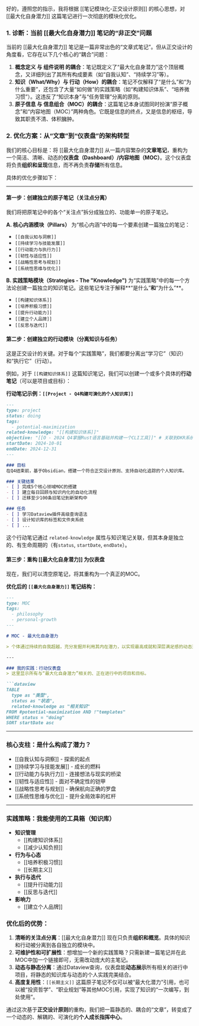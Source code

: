好的，遵照您的指示，我将根据 [[笔记模块化-正交设计原则]] 的核心思想，对 [[最大化自身潜力]] 这篇笔记进行一次彻底的模块化优化。

### 1. 诊断：当前 [[最大化自身潜力]] 笔记的“非正交”问题

当前的 [[最大化自身潜力]] 笔记是一篇非常出色的“文章式笔记”。但从正交设计的角度看，它存在以下几个核心的“耦合”问题：

1.  **概念定义 与 组件说明 的耦合**：笔记既定义了“最大化自身潜力”这个顶层概念，又详细列出了其所有构成要素（如“自我认知”、“持续学习”等）。
2.  **知识（What/Why）与 行动（How）的耦合**：笔记不仅解释了“是什么”和“为什么重要”，还包含了大量“如何做”的实践策略（如“构建知识体系”、“培养微习惯”）。这违反了“知识本身”与“任务管理”分离的原则。
3.  **原子信息 与 信息组合（MOC）的耦合**：这篇笔记本身试图同时扮演“原子概念”和“内容地图（MOC）”两种角色。它既是信息的终点，又是信息的枢纽，导致其职责不清、体积臃肿。

### 2. 优化方案：从“文章”到“仪表盘”的架构转型

我们的核心目标是：将 [[最大化自身潜力]] 从一篇内容繁杂的**文章笔记**，重构为一个简洁、清晰、动态的**仪表盘（Dashboard）/内容地图（MOC）**。这个仪表盘将负责**组织和呈现**信息，而不再负责**存储**所有信息。

具体的优化步骤如下：

---

#### **第一步：创建独立的原子笔记（关注点分离）**

我们将把原笔记中的各个“关注点”拆分成独立的、功能单一的原子笔记。

**A. 核心内涵模块（Pillars）**
为“核心内涵”中的每一个要素创建一篇独立的笔记：
*   `[[自我认知与洞察]]`
*   `[[持续学习与技能发展]]`
*   `[[行动能力与执行力]]`
*   `[[韧性与适应性]]`
*   `[[战略性思考与规划]]`
*   `[[系统性思维与优化]]`

**B. 实践策略模块（Strategies - The "Knowledge")**
为“实践策略”中的每一个方法论创建一篇独立的知识笔记。这些笔记专注于解释**“是什么”**和**“为什么”**。
*   `[[构建知识体系]]`
*   `[[培养积极习惯]]`
*   `[[提升行动能力]]`
*   `[[建立个人品牌]]`
*   `[[反思与迭代]]`

#### **第二步：创建独立的行动模块（分离知识与任务）**

这是正交设计的关键。对于每个“实践策略”，我们都要分离出“学习它”（知识）和“执行它”（行动）。

例如，对于 `[[构建知识体系]]` 这篇知识笔记，我们可以创建一个或多个具体的**行动笔记**（可以是项目或目标）：

**行动笔记示例：`[[Project - Q4构建可演化的个人知识库]]`**
```md
---
type: project
status: doing
tags:
  - potential-maximization
related-knowledge: "[[构建知识体系]]"
objective: "[[O - 2024 Q4掌握Rust语言基础并构建一个CLI工具]]" # 关联到OKR系统
startDate: 2024-10-01
endDate: 2024-12-31
---

### 目标
在Q4结束前，基于Obsidian，搭建一个符合正交设计原则、支持自动化追踪的个人知识库。

### 关键结果
- [ ] 完成5个核心领域MOC的搭建
- [ ] 建立每日回顾与知识内化的自动化流程
- [ ] 迁移至少100条旧笔记到新架构中

### 任务
- [ ] 学习Dataview插件高级查询语法
- [ ] 设计知识库的标签和文件夹系统
- [ ] ...
```
这个行动笔记通过 `related-knowledge` 属性与知识笔记关联，但其本身是独立的、有生命周期的（有`status`, `startDate`, `endDate`）。

#### **第三步：重构 [[最大化自身潜力]] 为仪表盘**

现在，我们可以清空原笔记，将其重构为一个真正的MOC。

**优化后的 `[[最大化自身潜力]]` 笔记结构：**

```md
---
type: MOC
tags:
  - philosophy
  - personal-growth
---

# MOC - 最大化自身潜力

> 个体通过持续的自我超越，充分发掘并利用其内在潜力，以实现最高成就和深层满足感的动态过程。这是一个永无止境的旅程。

---

### 我的实践：行动仪表盘
> 这里显示所有与“最大化自身潜力”相关的、正在进行中的项目和目标。

```dataview
TABLE
  type as "类型",
  status as "状态",
  related-knowledge as "相关知识"
FROM #potential-maximization AND !"templates"
WHERE status = "doing"
SORT startDate asc
```

---

### 核心支柱：是什么构成了潜力？
- [[自我认知与洞察]] - 探索的起点
- [[持续学习与技能发展]] - 成长的燃料
- [[行动能力与执行力]] - 连接想法与现实的桥梁
- [[韧性与适应性]] - 面对不确定性的铠甲
- [[战略性思考与规划]] - 确保航向正确的罗盘
- [[系统性思维与优化]] - 提升全局效率的杠杆

---

### 实践策略：我能使用的工具箱（知识库）
- **知识管理**
  - [[构建知识体系]]
  - [[减少认知负担]]
- **行为与心态**
  - [[培养积极习惯]]
  - [[长期主义]]
- **执行与迭代**
  - [[提升行动能力]]
  - [[反思与迭代]]
- **影响力**
  - [[建立个人品牌]]


### 优化后的优势：

1.  **清晰的关注点分离**：[[最大化自身潜力]] 现在只负责**组织和概览**。具体的知识和行动被分离到各自独立的模块中。
2.  **可维护性和可扩展性**：想增加一个新的实践策略？只需新建一篇笔记并在此MOC中加一个链接即可，无需改动庞大的主笔记。
3.  **动态与静态分离**：通过Dataview查询，仪表盘能**动态展示**所有相关的进行中项目，将静态的知识库与动态的个人实践完美结合。
4.  **高度复用性**：`[[长期主义]]` 这篇原子笔记不仅可以被“最大化潜力”引用，也可以被“投资哲学”、“职业规划”等其他MOC引用，实现了知识的“一次编写，到处使用”。

通过这次基于**正交设计原则**的重构，我们把一篇静态的、耦合的“文章”，转变成了一个动态的、解耦的、可演化的**个人成长指挥中心**。